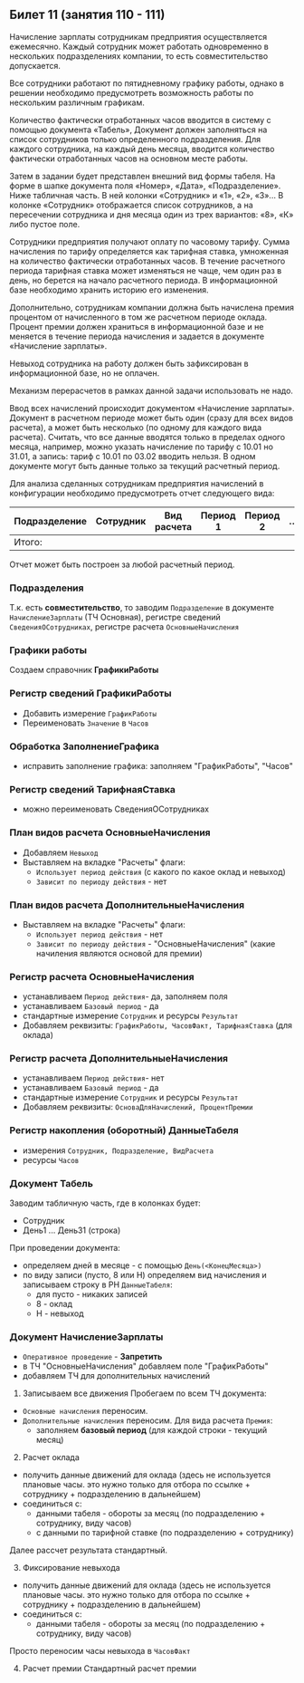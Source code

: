 ## Билет 11 (занятия 110 - 111) 

Начисление зарплаты сотрудникам предприятия осуществляется ежемесячно. Каждый сотрудник может работать одновременно в нескольких подразделениях компании, то есть совместительство допускается.

Все сотрудники работают по пятидневному графику работы, однако в решении необходимо предусмотреть возможность работы по нескольким различным графикам.

Количество фактически отработанных часов вводится в систему с помощью документа «Табель», Документ должен заполняться на список сотрудников только определенного подразделения. Для каждого сотрудника, на каждый день месяца, вводится количество фактически отработанных часов на основном месте работы.

Затем в задании будет представлен внешний вид формы табеля.
На форме в шапке документа поля «Номер», «Дата», «Подразделение».
Ниже табличная часть. В ней колонки «Сотрудник» и «1», «2», «3»...
В колонке «Сотрудник» отображается список сотрудников, а на пересечении сотрудника и дня месяца один из трех вариантов: «8», «К» либо пустое поле.

Сотрудники предприятия получают оплату по часовому тарифу. Сумма начисления по тарифу определяется как тарифная ставка, умноженная на количество фактически отработанных часов. В течение расчетного периода тарифная ставка может изменяться не чаще, чем один раз в день, но берется на начало расчетного периода. В информационной базе необходимо хранить историю его изменения.

Дополнительно, сотрудникам компании должна быть начислена премия процентом от начисленного в том же расчетном периоде оклада. Процент премии должен храниться в информационной базе и не меняется в течение периода начисления и задается в документе «Начисление зарплаты».

Невыход сотрудника на работу должен быть зафиксирован в информационной базе, но не оплачен.

Механизм перерасчетов в рамках данной задачи использовать не надо.

Ввод всех начислений происходит документом «Начисление зарплаты». Документ в расчетном периоде может быть один (сразу для всех видов расчета), а может быть несколько (по одному для каждого вида расчета). Считать, что все данные вводятся только в пределах одного месяца, например, можно указать начисление по тарифу с 10.01 но 31.01, а запись: тариф с 10.01 по 03.02 вводить нельзя. В одном документе могут быть данные только за текущий расчетный период.

Для анализа сделанных сотрудникам предприятия начислений в конфигурации необходимо предусмотреть отчет следующего вида:

|Подразделение |Сотрудник |Вид расчета |Период 1 |Период 2 |… |
|--------------|----------|------------|---------|---------|--|
|Итого:													   |

Отчет может быть построен за любой расчетный период. 


### Подразделения

Т.к. есть **совместительство**, то заводим `Подразделение` в документе `НачислениеЗарплаты` (ТЧ Основная), регистре сведений `СведенияОСотрудниках`, регистре расчета `ОсновныеНачисления`


### Графики работы
Создаем справочник **ГрафикиРаботы**

### Регистр сведений **ГрафикиРаботы**

- Добавить измерение `ГрафикРаботы`
- Переименовать `Значение` в `Часов` 

### Обработка **ЗаполнениеГрафика**

- исправить заполнение графика: заполняем "ГрафикРаботы", "Часов"


### Регистр сведений ТарифнаяСтавка

- можно переименовать СведенияОСотрудниках


### План видов расчета **ОсновныеНачисления**

- Добавляем `Невыход`
- Выставляем на вкладке "Расчеты" флаги:
	- `Использует период действия` (с какого по какое оклад и невыход)
	- `Зависит по периоду действия` - нет

### План видов расчета **ДополнительныеНачисления**

- Выставляем на вкладке "Расчеты" флаги:
	- `Использует период действия` - нет
	- `Зависит по периоду действия` - "ОсновныеНачисления" (какие начиления являются основой для премии)


### Регистр расчета **ОсновныеНачисления**

- устанавливаем `Период действия`- да, заполняем поля
- устанавливаем `Базовый период` - да
- стандартные измерение `Сотрудник` и ресурсы `Результат`
- Добавляем реквизиты: `ГрафикРаботы, ЧасовФакт, ТарифнаяСтавка` (для оклада)


### Регистр расчета **ДополнительныеНачисления**

- устанавливаем `Период действия`- нет
- устанавливаем `Базовый период` - да
- стандартные измерение `Сотрудник` и ресурсы `Результат`
- Добавляем реквизиты: `ОсноваДляНачислений, ПроцентПремии`


### Регистр накопления (оборотный) **ДанныеТабеля**

- измерения `Сотрудник, Подразделение, ВидРасчета`
- ресурсы `Часов`


### Документ **Табель**

Заводим табличную часть, где в колонках будет:
- Сотрудник
- День1 ... День31 (строка)

При проведении документа:
- определяем дней в месяце - с помощью `День(<КонецМесяца>)`
- по виду записи (пусто, 8 или Н) определяем вид начисления и записываем строку в РН `ДанныеТабеля`:
	- для пусто - никаких записей
	- 8 - оклад
	- Н - невыход


### Документ **НачислениеЗарплаты**

- `Оперативное проведение` - **Запретить**
- в ТЧ "ОсновныеНачисления" добавляем поле "ГрафикРаботы"
- добавляем ТЧ для дополнительных начислений


1. Записываем все движения
Пробегаем по всем ТЧ документа:
- `Основные начисления` переносим.
- `Дополнительные начисления` переносим. Для вида расчета `Премия`:
	- заполняем **базовый период** (для каждой строки - текущий месяц)

2. Расчет оклада

- получить данные движений для оклада (здесь не используется плановые часы. это нужно только для отбора по ссылке + сотруднику + подразделению в дальнейшем)
- соединиться с:
	- данными табеля - обороты за месяц (по подразделению + сотруднику, виду часов)
	- с данными по тарифной ставке (по подразделению + сотруднику)

Далее рассчет результата стандартный.


3. Фиксирование невыхода

- получить данные движений для оклада (здесь не используется плановые часы. это нужно только для отбора по ссылке + сотруднику + подразделению в дальнейшем)
- соединиться с:
	- данными табеля - обороты за месяц (по подразделению + сотруднику, виду часов)

Просто переносим часы невыхода в `ЧасовФакт`


4. Расчет премии
Стандартный расчет премии

